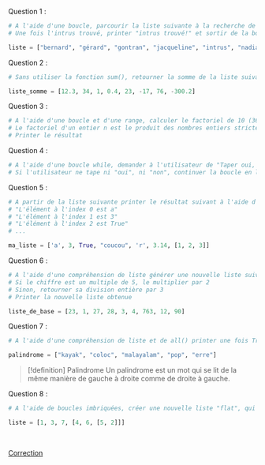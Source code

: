 Question 1 :

```python
# A l'aide d'une boucle, parcourir la liste suivante à la recherche de l'intrus
# Une fois l'intrus trouvé, printer "intrus trouvé!" et sortir de la boucle

liste = ["bernard", "gérard", "gontran", "jacqueline", "intrus", "nadia", "jack"]
```

Question 2 :

```python
# Sans utiliser la fonction sum(), retourner la somme de la liste suivante à l'aide d'une boucle

liste_somme = [12.3, 34, 1, 0.4, 23, -17, 76, -300.2]
```

Question 3 :

```python
# A l'aide d'une boucle et d'une range, calculer le factoriel de 10 (3628800)
# Le factoriel d'un entier n est le produit des nombres entiers strictement positifs inférieurs ou égaux à n
# Printer le résultat
```

Question 4 :

```python
# A l'aide d'une boucle while, demander à l'utilisateur de "Taper oui, ou non.", et tant que ce dernier n'a pas tapé "non", continuer de lui demander "Taper oui, ou non."
# Si l'utilisateur ne tape ni "oui", ni "non", continuer la boucle en lui mettant un message d'erreur car l'input est invalide
```

Question 5 :

```python
# A partir de la liste suivante printer le résultat suivant à l'aide d'une boucle :
# "L'élément à l'index 0 est a"
# "L'élément à l'index 1 est 3"
# "L'élément à l'index 2 est True"
# ...

ma_liste = ['a', 3, True, "coucou", 'r', 3.14, [1, 2, 3]]
```

Question 6 :

```python
# A l'aide d'une compréhension de liste générer une nouvelle liste suivant les règles suivante :
# Si le chiffre est un multiple de 5, le multiplier par 2
# Sinon, retourner sa division entière par 3
# Printer la nouvelle liste obtenue

liste_de_base = [23, 1, 27, 28, 3, 4, 763, 12, 90]
```

Question 7 :

```python
# A l'aide d'une compréhension de liste et de all() printer une fois True ou False si toutes les chaînes de caractères contenues dans la liste sont des palindromes.

palindrome = ["kayak", "coloc", "malayalam", "pop", "erre"]
```


> [!definition] Palindrome
> Un palindrome est un mot qui se lit de la même manière de gauche à droite comme de droite à gauche.


Question 8 :

```python
# A l'aide de boucles imbriquées, créer une nouvelle liste "flat", qui sera une liste applatie de "liste", ayant les éléments classés dans l'ordre décroissant : [7, 6, 5, 4, 3, 2, 1]

liste = [1, 3, 7, [4, 6, [5, 2]]]
```

<br>

[Correction](Correction%20-%2016.%20Les%20boucles.md)
